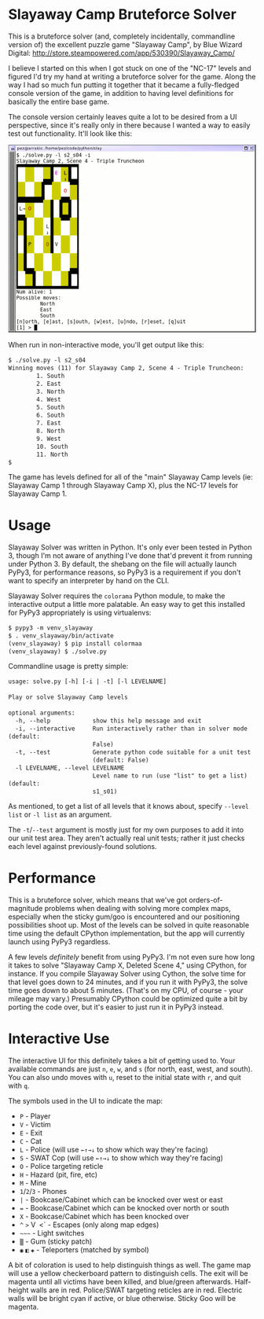 Slayaway Camp Bruteforce Solver
===============================

This is a bruteforce solver (and, completely incidentally, commandline
version of) the excellent puzzle game "Slayaway Camp", by Blue Wizard
Digital: http://store.steampowered.com/app/530390/Slayaway_Camp/

I believe I started on this when I got stuck on one of the "NC-17"
levels and figured I'd try my hand at writing a bruteforce solver for
the game.  Along the way I had so much fun putting it together that
it became a fully-fledged console version of the game, in addition to
having level definitions for basically the entire base game.

The console version certainly leaves quite a lot to be desired from
a UI perspective, since it's really only in there because I wanted a
way to easily test out functionality.  It'll look like this:

![Interactive Mode](screenshot.png)

When run in non-interactive mode, you'll get output like this:

    $ ./solve.py -l s2_s04
    Winning moves (11) for Slayaway Camp 2, Scene 4 - Triple Truncheon:
            1. South
            2. East
            3. North
            4. West
            5. South
            6. South
            7. East
            8. North
            9. West
            10. South
            11. North
    $

The game has levels defined for all of the "main" Slayaway Camp levels
(ie: Slayaway Camp 1 through Slayaway Camp X), plus the NC-17 levels for
Slayaway Camp 1.

Usage
=====

Slayaway Solver was written in Python.  It's only ever been tested in Python 3,
though I'm not aware of anything I've done that'd prevent it from running
under Python 3.  By default, the shebang on the file will actually launch
PyPy3, for performance reasons, so PyPy3 is a requirement if you don't want
to specify an interpreter by hand on the CLI.

Slayaway Solver requires the `colorama` Python module, to make the interactive
output a little more palatable.  An easy way to get this installed for PyPy3
appropriately is using virtualenvs:

    $ pypy3 -m venv_slayaway
    $ . venv_slayaway/bin/activate
    (venv_slayaway) $ pip install colormaa
    (venv_slayaway) $ ./solve.py

Commandline usage is pretty simple:

	usage: solve.py [-h] [-i | -t] [-l LEVELNAME]

	Play or solve Slayaway Camp levels

	optional arguments:
	  -h, --help            show this help message and exit
	  -i, --interactive     Run interactively rather than in solver mode (default:
							False)
	  -t, --test            Generate python code suitable for a unit test
							(default: False)
	  -l LEVELNAME, --level LEVELNAME
							Level name to run (use "list" to get a list) (default:
							s1_s01)

As mentioned, to get a list of all levels that it knows about, specify
`--level list` or `-l list` as an argument.

The `-t`/`--test` argument is mostly just for my own purposes to add it into
our unit test area.  They aren't actually real unit tests; rather it just checks
each level against previously-found solutions.

Performance
===========

This is a bruteforce solver, which means that we've got orders-of-magnitude
problems when dealing with solving more complex maps, especially when the
sticky gum/goo is encountered and our positioning possibilities shoot up.  Most
of the levels can be solved in quite reasonable time using the default CPython
implementation, but the app will currently launch using PyPy3 regardless.

A few levels *definitely* benefit from using PyPy3.  I'm not even sure how long
it takes to solve "Slayaway Camp X, Deleted Scene 4," using CPython, for instance.
If you compile Slayaway Solver using Cython, the solve time for that level goes
down to 24 minutes, and if you run it with PyPy3, the solve time goes down to
about 5 minutes.  (That's on my CPU, of course - your mileage may vary.)  Presumably
CPython could be optimized quite a bit by porting the code over, but it's easier
to just run it in PyPy3 instead.

Interactive Use
===============

The interactive UI for this definitely takes a bit of getting used to.  Your
available commands are just `n`, `e`, `w`, and `s` (for north, east, west, and
south).  You can also undo moves with `u`, reset to the initial state with `r`,
and quit with `q`.

The symbols used in the UI to indicate the map:

* `P` - Player
* `V` - Victim
* `E` - Exit
* `C` - Cat
* `L` - Police (will use `←↑→↓` to show which way they're facing)
* `S` - SWAT Cop (will use `←↑→↓` to show which way they're facing)
* `O` - Police targeting reticle
* `H` - Hazard (pit, fire, etc)
* `M` - Mine
* `1`/`2`/`3` - Phones
* `|` - Bookcase/Cabinet which can be knocked over west or east
* `=` - Bookcase/Cabinet which can be knocked over north or south
* `X` - Bookcase/Cabinet which has been knocked over
* `^` `>` V` `<` - Escapes (only along map edges)
* `~~~` - Light switches
* `▒` - Gum (sticky patch)
* `◉` `◧` `◈` - Teleporters (matched by symbol)

A bit of coloration is used to help distinguish things as well.  The game
map will use a yellow checkerboard pattern to distinguish cells.  The exit
will be magenta until all victims have been killed, and blue/green afterwards.
Half-height walls are in red.  Police/SWAT targeting reticles are in red.
Electric walls will be bright cyan if active, or blue otherwise.  Sticky
Goo will be magenta.

